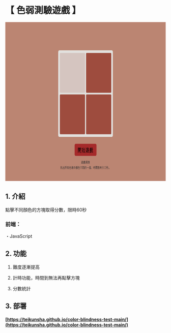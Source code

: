 # 【 色弱測驗遊戲 】

<img width="800" height="500" src="https://github.com/gsbka7/color-blindness-test/blob/main/img-readme/color-blindness-test.png"/>


## 1. 介紹

點擊不同顏色的方塊取得分數，限時60秒

### 前端：

・JavaScript

## 2. 功能

1. 難度逐漸提高

2. 計時功能，時間到無法再點擊方塊

3. 分數統計

## 3. 部署

#### [https://teikunsha.github.io/color-blindness-test-main/](https://teikunsha.github.io/color-blindness-test-main/)

